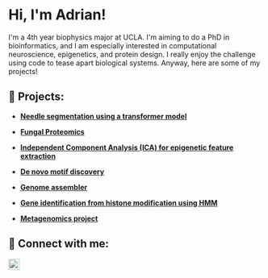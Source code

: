 <h1>Hi, I'm Adrian! <br/></h1>
I'm a 4th year biophysics major at UCLA. I'm aiming to do a PhD in bioinformatics, and I am especially interested in computational neuroscience, epigenetics, and protein design. I really enjoy the challenge using code to tease apart biological systems. Anyway, here are some of my projects!
<h2>💾 Projects:</h2>

- <b>[Needle segmentation using a transformer model](https://github.com/Adronz/Needle-Segmentation) </b>

- <b>[Fungal Proteomics](https://github.com/Adronz/Fungal-Proteomics/tree/main) </b>

- <b>[Independent Component Analysis (ICA) for epigenetic feature extraction](https://github.com/Adronz/ICA_Epigenetics) </b>

- <b>[De novo motif discovery](https://github.com/Adronz/Motif_discovery_122)</b>
    
- <b>[Genome assembler](https://github.com/Adronz/Genome_assembler)</b>

- <b>[Gene identification from histone modification using HMM](https://github.com/Adronz/Genes_from_histone_mod_122)</b>

- <b>[Metagenomics project](https://github.com/Adronz/metagenomics-122)</b>




<h2>🤳 Connect with me:</h2>

<a href="https://www.linkedin.com/in/adrianihanson" target="_blank">
  <img align="left" alt="LinkedIn" width="22px" src="https://upload.wikimedia.org/wikipedia/commons/8/81/LinkedIn_icon.svg" />
</a>
